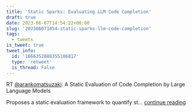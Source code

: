 ```yaml
---
title: 'Static Sparks: Evaluating LLM Code Completion'
draft: true
date: 2023-06-07T14:54:22+00:00
slug: '202306071454-static-sparks-llm-code-completion'
tags:
  - tweets
is_tweet: true
tweet_info:
  id: '1666352888355106817'
  type: 'retweet'
  is_thread: False
---
```




RT [@arankomatsuzaki](https://x.com/arankomatsuzaki): A Static Evaluation of Code Completion by Large Language Models

Proposes a static evaluation framework to quantify st… [continue reading](https://x.com/sytelus/status/1666352888355106817)
